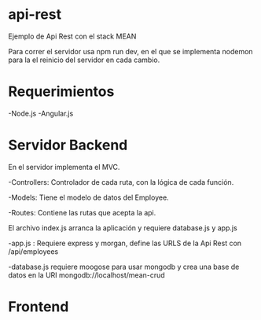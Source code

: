 # api-rest

Ejemplo de Api Rest con el stack MEAN

Para correr el servidor usa npm run dev, en el que se implementa nodemon para la el reinicio del servidor en cada cambio.

# Requerimientos

-Node.js
-Angular.js

# Servidor Backend

En el servidor implementa el MVC.

-Controllers: Controlador de cada ruta, con la lógica de cada función.

-Models: Tiene el modelo de datos del Employee.

-Routes: Contiene las rutas que acepta la api.

El archivo index.js arranca la aplicación y requiere database.js y app.js

-app.js : Requiere express y morgan, define las URLS de la Api Rest con /api/employees

-database.js requiere moogose para usar mongodb y crea una base de datos en la URI mongodb://localhost/mean-crud

# Frontend
